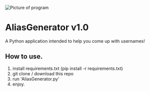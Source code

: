![Picture of program](https://i.imgur.com/zKekFDo.png)

# AliasGenerator v1.0
A Python application intended to help you come up with usernames!

## How to use.
1. install requirements.txt (pip install -r requirements.txt)
2. git clone / download this repo
3. run 'AliasGenerator.py'
4. enjoy.

